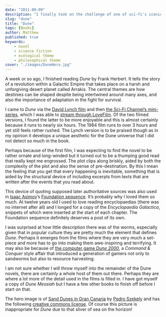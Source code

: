 ```yaml
---
date: "2011-09-09"
description: "I finally took on the challenge of one of sci-fi's iconic novels. Verdict: it's iconic for a reason."
slug: "dune" 
title: "Dune"
tags: [Books]
author: Matthew
published: true
keywords:
    - novel
    - science fiction
    - ecological theme
    - philosophical theme
cover: "./images/DuneHero.jpg"
---
```


A week or so ago, I finished reading _Dune_ by Frank Herbert. It tells the story of a revolution within a Galactic Empire that takes place on a harsh and unforgiving desert planet called Arrakis. The central themes are how destinies can be shaped despite being intertwined around many axes, and also the importance of adaptation in the fight for survival.

I came to _Dune_ via the [David Lynch film](http://www.imdb.com/title/tt0087182/) and then [the Sci-Fi Channel’s mini-series](http://en.wikipedia.org/wiki/Frank_Herbert%27s_Dune), which I was able to [stream through LoveFilm](http://www.lovefilm.com/film/Dune-Part-1/161663/). Of the two filmed versions, I found the latter to be more enjoyable and this is almost certainly because it runs to nearly six hours. The 1984 film runs to over 3 hours and yet still feels rather rushed. The Lynch version is to be praised though as in my opinion it develops a unique aesthetic for the Dune universe that I did not detect so much in the book. 

Perhaps because of the first film, I was expecting to find the novel to be rather ornate and long-winded but it turned out to be a thumping good read that really kept me engrossed. The plot clips along briskly, aided by both the complexity of the plot and also the sense of pre-destination. By this I mean the feeling that you get that every happening is inevitable, something that is aided by the structural device of including excerpts from texts that  are written after the events that you read about. 

This device of quoting supposed later authoritative sources was also used in  [Isaac Asimov](http://www.google.co.uk/search?q=isaac+asimov&hl;=en&prmd;=imvnsbo&tbm;=isch&tbo;=u&source;=univ&sa;=X&ei;=oBl6TqTkFMa00QXszuysAQ&ved;=0CFEQsAQ&biw;=1679&bih;=845&uss;=1)’s [Foundation sequence](http://en.wikipedia.org/wiki/Foundation_series). It’s probably why I loved them so much. At twelve years old I used to love reading encyclopaedias (there was no internet after all) and I longed for a copy of the _Encyclopaedia Galactica_, snippets of which were inserted at the start of each chapter. The Foundation sequence definitely deserves a post of its own.

I was surprised at how little description there was of the worms, especially given that in popular culture they are pretty much the element that defines _Dune_. Perhaps it emerges from the films where they are very much a set-piece and more has to go into making them awe-inspiring and terrifying. It may also be because of [the computer game _Dune 2000_](http://en.wikipedia.org/wiki/Dune_2000), a _Command & Conquer_ style affair that introduced a generation of gamers not only to sandworms but also to resource harvesting.

I am not sure whether I will throw myself into the remainder of the Dune novels, there are certainly a whole host of them out there. Perhaps they are where a lot more of the detail used in the films is filled in. I have got myself a copy of _Dune Messiah_ but I have a few other books to finish off before I start on that. 

The hero image is of [Sand Dunes in Gran Canaria](http://www.flickr.com/photos/pedrosz/2255332986/) by [Pedro Szekely](http://www.flickr.com/people/pedrosz/) and has the following [creative commons license](http://creativecommons.org/licenses/by-nc-sa/2.0/deed.en_GB). Of course this picture is inappropriate for _Dune_ due to that sliver of sea on the horizon!
